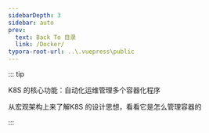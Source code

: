 ```yaml
---
sidebarDepth: 3
sidebar: auto
prev:
  text: Back To 目录
  link: /Docker/
typora-root-url: ..\.vuepress\public
---
```




::: tip

 K8S 的核心功能：自动化运维管理多个容器化程序

从宏观架构上来了解K8S 的设计思想，看看它是怎么管理容器的

:::



